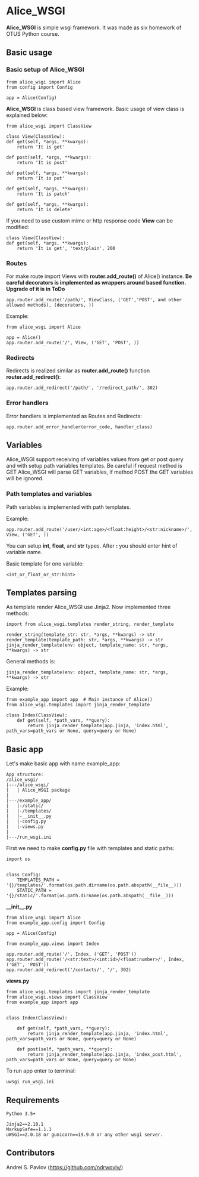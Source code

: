 # Alice_WSGI

**Alice_WSGI** is simple wsgi framework. It was made as six homework of OTUS Python course. 


## Basic usage
### Basic setup of **Alice_WSGI**
```
from alice_wsgi import Alice
from config import Config

app = Alice(Config)
``` 

**Alice_WSGI** is class based view framework. Basic usage of view class is explained below:
```
from alice_wsgi import ClassView

class View(ClassView):
def get(self, *args, **kwargs):
    return 'It is get'
    
def post(self, *args, **kwargs):
    return 'It is post'
    
def put(self, *args, **kwargs):
    return 'It is put'
    
def get(self, *args, **kwargs):
    return 'It is patch'
    
def get(self, *args, **kwargs):
    return 'It is delete'
```
If you need to use custom mime or http response code **View** can be modified:
```
class View(ClassView):
def get(self, *args, **kwargs):
    return 'It is get', 'text/plain', 200
``` 
### Routes
For make route import Views with **router.add_route()** of Alice() instance. **Be careful decorators is implemented as wrappers around based function. Upgrade of it is in ToDo**
```
app.router.add_route('/path/', ViewClass, ('GET','POST', and other allowed methods), (decorators, ))
```
Example:
```
from alice_wsgi import Alice

app = Alice()
app.router.add_route('/', View, ('GET', 'POST', ))
```

### Redirects
Redirects is realized similar as **router.add_route()** function **router.add_redirect()**:
```
app.router.add_redirect('/path/', '/redirect_path/', 302)
```
### Error handlers
Error handlers is implemented as Routes and Redirects:
```
app.router.add_error_handler(error_code, handler_class)
```

## Variables

Alice_WSGI support receiving of variables values from get or post query and with setup path variables templates.
Be careful if request method is GET Alice_WSGI will parse GET variables, if method POST the GET variables will be ignored.

### Path templates and variables
Path variables is implemented with path templates. 

Example:
```
app.router.add_route('/user/<int:age>/<float:height>/<str:nickname>/', View, ('GET', ))
``` 
You can setup **int**, **float**, and **str** types. After **:** you should enter hint of variable name. 

Basic template for one variable:
```
<int_or_float_or_str:hint>
```

## Templates parsing
As template render Alice_WSGI use Jinja2. Now implemented three methods:
```
import from alice_wsgi.templates render_string, render_template

render_string(template_str: str, *args, **kwargs) -> str
render_template(template_path: str, *args, **kwargs) -> str
jinja_render_template(env: object, template_name: str, *args, **kwargs) -> str
```
General methods is:
```
jinja_render_template(env: object, template_name: str, *args, **kwargs) -> str
```
Example:
```
from example_app import app  # Main instance of Alice()
from alice_wsgi.templates import jinja_render_template

class Index(ClassView):
    def get(self, *path_vars, **query):
        return jinja_render_template(app.jinja, 'index.html', path_vars=path_vars or None, query=query or None)
```

## Basic app
Let's make basic app with name example_app:
```
App structure:
/alice_wsgi/
|---/alice_wsgi/
|   | Alice_WSGI package
|   
|---/example_app/
|   |-/static/
|   |-/templates/
|   |-__init__.py
|   |-config.py
|   |-views.py
|
|---/run_wsgi.ini
```

First we need to make **config.py** file with templates and static paths:
```
import os


class Config:
    TEMPLATES_PATH = '{}/templates/'.format(os.path.dirname(os.path.abspath(__file__)))
    STATIC_PATH = '{}/static/'.format(os.path.dirname(os.path.abspath(__file__)))

```
**\_\_init__.py**
```
from alice_wsgi import Alice
from example_app.config import Config

app = Alice(Config)

from example_app.views import Index

app.router.add_route('/', Index, ('GET', 'POST'))
app.router.add_route('/<str:text>/<int:id>/<float:number>/', Index, ('GET', 'POST'))
app.router.add_redirect('/contacts/', '/', 302)

```
**views.py**
```
from alice_wsgi.templates import jinja_render_template
from alice_wsgi.views import ClassView
from example_app import app


class Index(ClassView):

    def get(self, *path_vars, **query):
        return jinja_render_template(app.jinja, 'index.html', path_vars=path_vars or None, query=query or None)

    def post(self, *path_vars, **query):
        return jinja_render_template(app.jinja, 'index_post.html', path_vars=path_vars or None, query=query or None)

```
To run app enter to terminal:
```
uwsgi run_wsgi.ini
```

## Requirements
```
Python 3.5+

Jinja2==2.10.1
MarkupSafe==1.1.1
uWSGI==2.0.18 or gunicorn==19.9.0 or any other wsgi server.
```


## Contributors
Andrei S. Pavlov (https://github.com/ndrwpvlv/)
